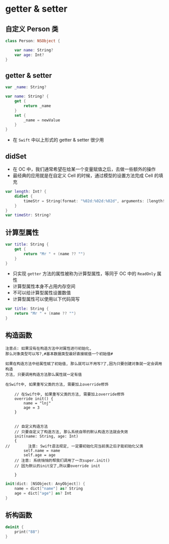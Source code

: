# getter & setter

## 自定义 Person 类

```swift
class Person: NSObject {

    var name: String?
    var age: Int?
}
```

## getter & setter

```swift
var _name: String?

var name: String? {
    get {
        return _name
    }
    set {
        _name = newValue
    }
}
```

* 在 `Swift` 中以上形式的 getter & setter 很少用

## didSet

* 在 OC 中，我们通常希望在给某一个变量赋值之后，去做一些额外的操作
* 最经典的应用就是在自定义 Cell 的时候，通过模型的设置方法完成 Cell 的填充

```swift
var length: Int? {
    didSet {
        timeStr = String(format: "%02d:%02d:%02d", arguments: [length! / 3600, (length! % 3600) / 60, length! % 60])
    }
}
var timeStr: String?
```

## 计算型属性

```swift
var title: String {
    get {
        return "Mr " + (name ?? "")
    }
}
```

* 只实现 `getter` 方法的属性被称为计算型属性，等同于 OC 中的 `ReadOnly` 属性
* 计算型属性本身不占用内存空间
* 不可以给计算型属性设置数值
* 计算型属性可以使用以下代码简写

```swift
var title: String {
    return "Mr " + (name ?? "")
}
```

## 构造函数
```
注意点: 如果没有在构造方法中对属性进行初始化,
那么对象类型可以写?,#基本数据类型最好直接赋值一个初始值#

如果在构造方法中给属性赋了初始值, 那么就可以不用写?了,因为只要创建对象就一定会调用构造
方法, 只要调用构造方法那么属性就一定有值

在Swift中, 如果重写父类的方法, 需要加上override修饰
```

```
    // 在Swift中, 如果重写父类的方法, 需要加上override修饰
    override init() {
        name = "lnj"
        age = 3
    }


    // 自定义构造方法
    // 只要自定义了构造方法, 那么系统自带的默认构造方法就会失效
    init(name: String, age: Int)
    {
//        注意: Swift语法规定, 一定要初始化完当前类之后才能初始化父类
        self.name = name
        self.age = age
    // 注意: 系统悄悄的帮我们调用了一次super.init()
    // 因为默认的init没了,所以要override init
       
    }
```

```swift
init(dict: [NSObject: AnyObject]) {
    name = dict["name"] as? String
    age = dict["age"] as? Int
}
```

## 析构函数

```swift
deinit {
    print("88")
}
```

